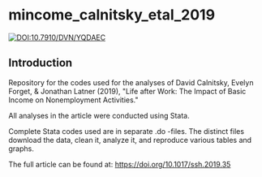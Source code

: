 # mincome_calnitsky_etal_2019

[![DOI:10.7910/DVN/YQDAEC](http://img.shields.io/badge/DOI-10.7910/DVN/I8QMVS.425840-B31B1B.svg)](https://doi.org/10.7910/DVN/I8QMVS)

## Introduction

Repository for the codes used for the analyses of David Calnitsky, Evelyn Forget, &amp; Jonathan Latner (2019), "Life after Work: The Impact of Basic Income on Nonemployment Activities."

All analyses in the article were conducted using Stata. 

Complete Stata codes used are in separate .do -files.  The distinct files download the data, clean it, analyze it, and reproduce various tables and graphs.

The full article can be found at: https://doi.org/10.1017/ssh.2019.35
